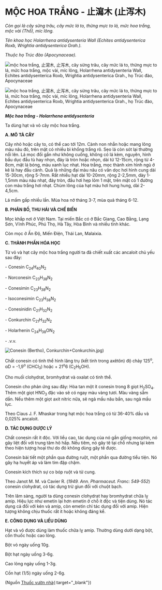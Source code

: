 # MỘC HOA TRẮNG - 止瀉木 (止泻木)

*Còn gọi là cây sừng trâu, cây mức lá to, thừng mực to lá, mức hoa trắng, mộc vài (Thổ), míc lông.*

*Tên khoa học Holarrhena antidysenteria Wall (Echites antidysenterica Roxb, Wrightia antidysenterica Grah.).*

*Thuộc họ Trúc đào (Apocynaceae).*

![mộc hoa trắng, 止瀉木, 止泻木, cây sừng trâu, cây mức lá to, thừng mực to lá, mức hoa trắng, mộc vài, míc lông, Holarrhena antidysenteria Wall, Echites antidysenterica Roxb, Wrightia antidysenterica Grah., họ Trúc đào, Apocynaceae](/imgs/caythuoc/dtl/moc-hoa-trang.jpg)

![mộc hoa trắng, 止瀉木, 止泻木, cây sừng trâu, cây mức lá to, thừng mực to lá, mức hoa trắng, mộc vài, míc lông, Holarrhena antidysenteria Wall, Echites antidysenterica Roxb, Wrightia antidysenterica Grah., họ Trúc đào, Apocynaceae](/imgs/caythuoc/dtl/moc-hoa-trang-2.jpg)

***Mộc hoa trắng - Holarrhena antidysenteria***

Ta dùng hạt và vỏ cây mộc hoa trắng.

**A. MÔ TẢ CÂY**

Cây nhỏ hoặc cây to, có thể cao tới 12m. Cành non nhẵn hoặc mang lông màu nâu đỏ, trên mặt có nhiều bì khổng trắng rõ. Sẹo lá còn sót lại thường nổi lên. Lá mọc đối gần như không cuống, không có lá kèm, nguyên, hình bầu dục đầu tù hay nhọn, đáy lá tròn hoặc nhọn, dài từ 12-15cm, rộng từ 4-8cm, mặt lá bóng, màu xanh lục nhạt. Hoa trắng, mọc thành xim hình ngù ở kẽ lá hay đầu cành. Quả là những đại màu nâu có vân dọc hơi hình cung dài 15-30cm, rộng 5-7mm. Rất nhiều hạt dài 10-20mm, rộng 2-2,5mm, dày 1-1,5mm màu nâu nhạt, đáy tròn, đầu hơi hẹp lõm 1 mặt, trên mặt có 1 đường con màu trắng hơi nhạt. Chùm lông của hạt màu hơi hung hung, dài 2-4,5cm.

Lá mầm gấp nhiều lần. Mùa hoa nở tháng 3-7, mùa quả tháng 6-12.

**B. PHÂN BỐ, THU HÁI VÀ CHẾ BIẾN**

Mọc khắp nơi ở Việt Nam. Tại miền Bắc có ở Bắc Giang, Cao Bằng, Lạng Sơn, Vĩnh Phúc, Phú Thọ, Hà Tây, Hòa Bình và nhiều tỉnh khác.

Còn mọc ở Ấn Độ, Miến Điện, Thái Lan, Malaixia.

**C. THÀNH PHẦN HÓA HỌC**

Từ vỏ và hạt cây mộc hoa trắng người ta đã chiết xuất các ancaloit chủ yếu sau đây:

\- Conesin C<sub>24</sub>H<sub>40</sub>N<sub>2</sub>

\- Norconesin C<sub>23</sub>H<sub>38</sub>N<sub>2</sub>

\- Conesimin C<sub>23</sub>H<sub>38</sub>N<sub>2</sub>

\- Isoconesimin C<sub>23</sub>H<sub>38</sub>N<sub>2</sub>

\- Conesinidin C<sub>21</sub>H<sub>32</sub>N<sub>2</sub>

\- Conkurchin C<sub>21</sub>H<sub>32</sub>N<sub>2</sub>

\- Holarhenin C<sub>24</sub>H<sub>38</sub>ON<sub>2</sub>

\- .v.v.

![Conesin \(Bertho\), Conkurchin](/imgs/caythuoc/dtl/moc-hoa-trang-3.jpg)+Conkurchin.jpg)

Chất conesin có tinh thể hình lăng trụ (kết tinh trong axêtôn) độ chảy 125<sup>o</sup>, αD = -1,9<sup>o</sup> (CHCl<sub>3</sub>) hoặc + 21<sup>o</sup>6 (C<sub>2</sub>H<sub>5</sub>OH).

Cho muối clohydrat, bromhydrat và oxalat có tinh thể.

Conesin cho phản ứng sau đây: Hòa tan một ít conesin trong 8 giọt H<sub>2</sub>SO<sub>4</sub>. Thêm một giọt HNO<sub>3</sub> đặc vào sẽ có ngay màu vàng tươi. Màu vàng sẫm dần. Nếu thêm một giọt axit nitric nữa, sẽ ngả mầu nâu bẩn, sau ngả mầu lục.

Theo Ciaus J. F. Mhaskar trong hạt mộc hoa trắng có từ 36-40% dầu và 0,025% ancaloit.

**D. TÁC DỤNG DƯỢC LÝ**

Chất conesin rất ít độc. Với liều cao, tác dụng của nó gần giống mocphin, nó gây liệt đối với trung tâm hô hấp. Nếu tiêm, nó gây tê tại chỗ nhưng lại kèm theo hiện tượng hoại thư do đó không dùng gây tê được.

Conesin bài tiết một phần qua đường ruột, một phần qua đường tiểu tiện. Nó gây hạ huyết áp và làm tim đập chậm.

Conesin kích thích sự co bóp ruột và tử cung.

Theo Janot M. M. và Cavier R. (*1949\. Ann. Pharmaceut. Franc: 549-552*) conesin clohydrat, có tác dụng trừ giun đối với chuột bạch.

Trên lâm sàng, người ta dùng conesin clohydrat hay bromhydrat chữa lỵ amip. Hiệu lực như emetin lại hơn emetin ở chỗ ít độc và tiện dùng. Nó tác dụng cả đối với kén và amip, còn emetin chỉ tác dụng đối với amip. Hiện tượng không chịu thuốc rất ít hoặc không đáng kể.

**E. CÔNG DỤNG VÀ LIỀU DÙNG**

Hạt và vỏ được dùng làm thuốc chữa lỵ amip. Thường dùng dưới dạng bột, cồn thuốc hoặc cao lỏng.

Bột vỏ ngày uống 10g.

Bột hạt ngày uống 3-6g.

Cao lỏng ngày uống 1-3g.

Cồn hạt (1/5) ngày uống 2-6g.


(Nguồn [Thuốc vườn nhà](http://thuocvuonnha.com){:target="_blank"})
